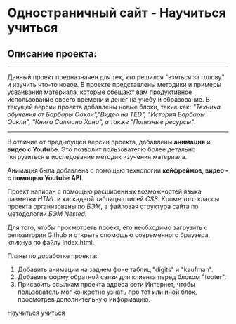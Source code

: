 # Одностраничный сайт - Научиться учиться

## Описание проекта:

---

Данный проект предназначен для тех, кто решился "взяться за голову" и изучить что-то новое. В проекте представлены методики и примеры усваивания материала, которые обещают вам продуктивное использование своего времени и денег на учебу и образование. В текущей версии проекта добавлены новые блоки, такие как: _"Техника обучения от Барбары Оакли","Видео на TED", "История Барбары Оакли", "Книга Салмана Хана", а также "Полезные ресурсы"_.

---

В отличие от предыдущей версии проекта, добавлены **анимация** и **видео с Youtube**. Это позволит пользователю более детально погрузиться в исследование методик изучения материала.

Анимация была добавлена с помощью технологии **кейфреймов, видео - с помощью Youtube API**.

Проект написан с помощью расширенных возможностей языка разметки _HTML_ и каскадной таблицы стилей _CSS_. Кроме того классы проекта организованы по _БЭМ_, а файловая структура сайта по методологии _БЭМ Nested_.

Для того, чтобы просмотреть проект, его необходимо загрузить с репозитория Github и открыть спомощью современного браузера, кликнув по файлу index.html.

Планы по доработке проекта:
1. Добавить анимации на заднем фоне таблиц "digits" и "kaufman".
2. Добавить форму обратной связи для клиента перед блоком "footer".
3. Присвоить ссылкам проекта адреса сети Интернет, чтобы пользователь мог конкретно узнать про тот или иной блок, просмотрев дополнительную информацию.

[Научиться учиться](https://github.com/victorbej/how-to-learn/index.html)
